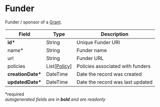 # Funder

Funder / sponsor of a [Grant](Grant.md).

| Field  		| Type  		| Description |
| ------------- | ------------- | ------------- |
| __id*__ | String | Unique Funder URI |
| name* | String | Funder name |  
| url | String | Funder URL |
| policies | List[[Policy](Policy.md)] | Policies associated with funders  |
| __creationDate*__ | DateTime | Date the record was created |
| __updatedDate*__ | DateTime | Date the record was last updated |

*required  
_autogenerated fields are in **bold** and are readonly_
